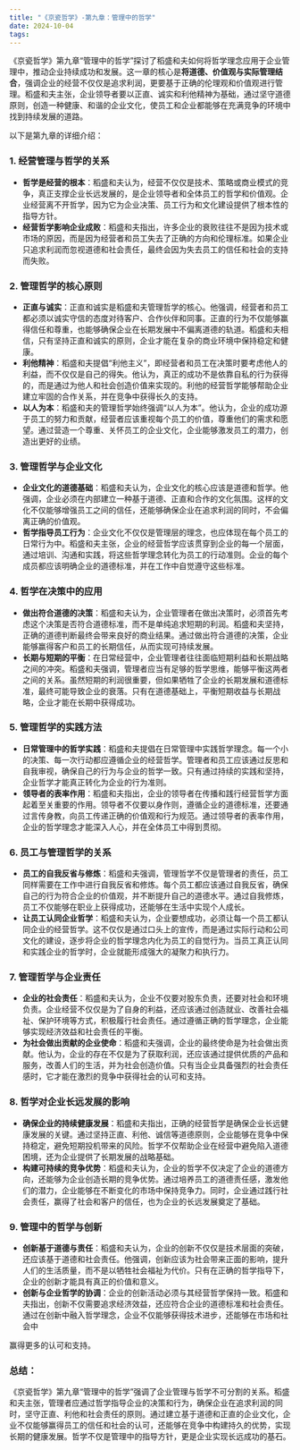 ```yaml
---
title: "《京瓷哲学》-第九章：管理中的哲学"
date: 2024-10-04
tags: 
---
```

《京瓷哲学》第九章“管理中的哲学”探讨了稻盛和夫如何将哲学理念应用于企业管理中，推动企业持续成功和发展。这一章的核心是**将道德、价值观与实际管理结合**，强调企业的经营不仅仅是追求利润，更要基于正确的伦理观和价值观进行管理。稻盛和夫主张，企业领导者要以正直、诚实和利他精神为基础，通过坚守道德原则，创造一种健康、和谐的企业文化，使员工和企业都能够在充满竞争的环境中找到持续发展的道路。

以下是第九章的详细介绍：

### 1. **经营管理与哲学的关系**
   - **哲学是经营的根本**：稻盛和夫认为，经营不仅仅是技术、策略或商业模式的竞争，真正支撑企业长远发展的，是企业领导者和全体员工的哲学和价值观。企业经营离不开哲学，因为它为企业决策、员工行为和文化建设提供了根本性的指导方针。
   - **经营哲学影响企业成败**：稻盛和夫指出，许多企业的衰败往往不是因为技术或市场的原因，而是因为经营者和员工失去了正确的方向和伦理标准。如果企业只追求利润而忽视道德和社会责任，最终会因为失去员工的信任和社会的支持而失败。

### 2. **管理哲学的核心原则**
   - **正直与诚实**：正直和诚实是稻盛和夫管理哲学的核心。他强调，经营者和员工都必须以诚实守信的态度对待客户、合作伙伴和同事。正直的行为不仅能够赢得信任和尊重，也能够确保企业在长期发展中不偏离道德的轨道。稻盛和夫相信，只有坚持正直和诚实的原则，企业才能在复杂的商业环境中保持稳定和健康。
   - **利他精神**：稻盛和夫提倡“利他主义”，即经营者和员工在决策时要考虑他人的利益，而不仅仅是自己的得失。他认为，真正的成功不是依靠自私的行为获得的，而是通过为他人和社会创造价值来实现的。利他的经营哲学能够帮助企业建立牢固的合作关系，并在竞争中获得长久的支持。
   - **以人为本**：稻盛和夫的管理哲学始终强调“以人为本”。他认为，企业的成功源于员工的努力和贡献，经营者应该重视每个员工的价值，尊重他们的需求和愿望。通过营造一个尊重、关怀员工的企业文化，企业能够激发员工的潜力，创造出更好的业绩。

### 3. **管理哲学与企业文化**
   - **企业文化的道德基础**：稻盛和夫认为，企业文化的核心应该是道德和哲学。他强调，企业必须在内部建立一种基于道德、正直和合作的文化氛围。这样的文化不仅能够增强员工之间的信任，还能够确保企业在追求利润的同时，不会偏离正确的价值观。
   - **哲学指导员工行为**：企业文化不仅仅是管理层的理念，也应体现在每个员工的日常行为中。稻盛和夫主张，企业的经营哲学应该贯穿到企业的每一个层面，通过培训、沟通和实践，将这些哲学理念转化为员工的行动准则。企业的每个成员都应该明确企业的道德标准，并在工作中自觉遵守这些标准。

### 4. **哲学在决策中的应用**
   - **做出符合道德的决策**：稻盛和夫认为，企业管理者在做出决策时，必须首先考虑这个决策是否符合道德标准，而不是单纯追求短期的利润。稻盛和夫坚持，正确的道德判断最终会带来良好的商业结果。通过做出符合道德的决策，企业能够赢得客户和员工的长期信任，从而实现可持续发展。
   - **长期与短期的平衡**：在日常经营中，企业管理者往往面临短期利益和长期战略之间的冲突。稻盛和夫强调，管理者应当有足够的哲学思维，能够平衡这两者之间的关系。虽然短期的利润很重要，但如果牺牲了企业的长期发展和道德标准，最终可能导致企业的衰落。只有在道德基础上，平衡短期收益与长期战略，企业才能在长期中获得成功。

### 5. **管理哲学的实践方法**
   - **日常管理中的哲学实践**：稻盛和夫提倡在日常管理中实践哲学理念。每一个小的决策、每一次行动都应遵循企业的经营哲学。管理者和员工应该通过反思和自我审视，确保自己的行为与企业的哲学一致。只有通过持续的实践和坚持，企业哲学才能真正转化为企业的行为准则。
   - **领导者的表率作用**：稻盛和夫指出，企业的领导者在传播和践行经营哲学方面起着至关重要的作用。领导者不仅要以身作则，遵循企业的道德标准，还要通过言传身教，向员工传递正确的价值观和行为规范。通过领导者的表率作用，企业的哲学理念才能深入人心，并在全体员工中得到贯彻。

### 6. **员工与管理哲学的关系**
   - **员工的自我反省与修炼**：稻盛和夫强调，管理哲学不仅是管理者的责任，员工同样需要在工作中进行自我反省和修炼。每个员工都应该通过自我反省，确保自己的行为符合企业的价值观，并不断提升自己的道德水平。通过自我修炼，员工不仅能够在职业上获得成功，还能够在生活中实现个人成长。
   - **让员工认同企业哲学**：稻盛和夫认为，企业要想成功，必须让每一个员工都认同企业的经营哲学。这不仅仅是通过口头上的宣传，而是通过实际行动和公司文化的建设，逐步将企业的哲学理念内化为员工的自觉行为。当员工真正认同和实践企业的哲学时，企业就能形成强大的凝聚力和执行力。

### 7. **管理哲学与企业责任**
   - **企业的社会责任**：稻盛和夫认为，企业不仅要对股东负责，还要对社会和环境负责。企业经营不仅仅是为了自身的利益，还应该通过创造就业、改善社会福祉、保护环境等方式，积极履行社会责任。通过遵循正确的哲学理念，企业能够实现经济效益和社会责任的平衡。
   - **为社会做出贡献的企业使命**：稻盛和夫强调，企业的最终使命是为社会做出贡献。他认为，企业的存在不仅是为了获取利润，还应该通过提供优质的产品和服务，改善人们的生活，并为社会创造价值。只有当企业具备强烈的社会责任感时，它才能在激烈的竞争中获得社会的认可和支持。

### 8. **哲学对企业长远发展的影响**
   - **确保企业的持续健康发展**：稻盛和夫指出，正确的经营哲学是确保企业长远健康发展的关键。通过坚持正直、利他、诚信等道德原则，企业能够在竞争中保持稳定，避免短期投机带来的风险。哲学不仅帮助企业在经营中避免陷入道德困境，还为企业提供了长期发展的战略基础。
   - **构建可持续的竞争优势**：稻盛和夫认为，企业的哲学不仅决定了企业的道德方向，还能够为企业创造长期的竞争优势。通过培养员工的道德责任感，激发他们的潜力，企业能够在不断变化的市场中保持竞争力。同时，企业通过践行社会责任，赢得了社会和客户的信任，也为企业的长远发展奠定了基础。

### 9. **管理中的哲学与创新**
   - **创新基于道德与责任**：稻盛和夫认为，企业的创新不仅仅是技术层面的突破，还应该基于道德和社会责任。他强调，创新应该为社会带来正面的影响，提升人们的生活质量，而不是以牺牲社会福祉为代价。只有在正确的哲学指导下，企业的创新才能具有真正的价值和意义。
   - **创新与企业哲学的协调**：企业的创新活动必须与其经营哲学保持一致。稻盛和夫指出，创新不仅需要追求经济效益，还应符合企业的道德标准和社会责任。通过在创新中融入哲学理念，企业不仅能够获得技术进步，还能够在市场和社会中

赢得更多的认可和支持。

### 总结：
《京瓷哲学》第九章“管理中的哲学”强调了企业管理与哲学不可分割的关系。稻盛和夫主张，管理者应通过哲学指导企业的决策和行为，确保企业在追求利润的同时，坚守正直、利他和社会责任的原则。通过建立基于道德和正直的企业文化，企业不仅能够赢得员工的信任和社会的认可，还能够在竞争中构建持久的优势，实现长期的健康发展。哲学不仅是管理中的指导方针，更是企业实现长远成功的基石。